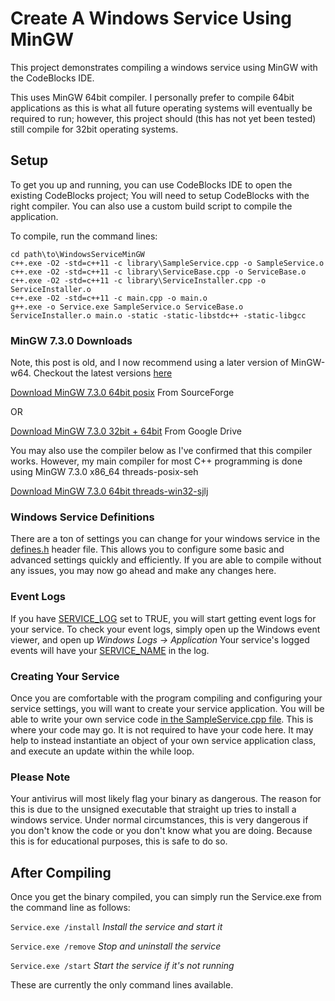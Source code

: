 # Create A Windows Service Using MinGW


This project demonstrates compiling a windows service using MinGW with the CodeBlocks IDE.

This uses MinGW 64bit compiler.
I personally prefer to compile 64bit applications as this is what all future operating systems will eventually be required to run; however, this project should (this has not yet been tested) still compile for 32bit operating systems.

## Setup

To get you up and running, you can use CodeBlocks IDE to open the existing CodeBlocks project; You will need to setup CodeBlocks with the right compiler.
You can also use a custom build script to compile the application.

To compile, run the command lines:
```
cd path\to\WindowsServiceMinGW
c++.exe -O2 -std=c++11 -c library\SampleService.cpp -o SampleService.o
c++.exe -O2 -std=c++11 -c library\ServiceBase.cpp -o ServiceBase.o
c++.exe -O2 -std=c++11 -c library\ServiceInstaller.cpp -o ServiceInstaller.o
c++.exe -O2 -std=c++11 -c main.cpp -o main.o
g++.exe -o Service.exe SampleService.o ServiceBase.o ServiceInstaller.o main.o -static -static-libstdc++ -static-libgcc
```

### MinGW 7.3.0 Downloads

Note, this post is old, and I now recommend using a later version of MinGW-w64. Checkout the latest versions [here](https://github.com/brechtsanders/winlibs_mingw/releases/tag/11.1.0-12.0.0-9.0.0-r2)

[Download MinGW 7.3.0 64bit posix](https://sourceforge.net/projects/mingw-w64/files/Toolchains%20targetting%20Win64/Personal%20Builds/mingw-builds/7.3.0/threads-posix/seh/x86_64-7.3.0-release-posix-seh-rt_v5-rev0.7z/)
 From SourceForge
 
 OR
 
 [Download MinGW 7.3.0 32bit + 64bit](https://drive.google.com/file/d/1eP2pXOpo5BoWE7jLX24OWZvxNyXDGaJx/view)
 From Google Drive

You may also use the compiler below as I've confirmed that this compiler works. However, my main compiler for most C++ programming is done using MinGW 7.3.0 x86_64 threads-posix-seh

[Download MinGW 7.3.0 64bit threads-win32-sjlj](https://sourceforge.net/projects/mingw-w64/files/Toolchains%20targetting%20Win64/Personal%20Builds/mingw-builds/7.3.0/threads-win32/sjlj/x86_64-7.3.0-release-win32-sjlj-rt_v5-rev0.7z)

### Windows Service Definitions
There are a ton of settings you can change for your windows service in the [defines.h](https://github.com/jmscreation/WindowsServiceMinGW/blob/master/defines.h) header file.
This allows you to configure some basic and advanced settings quickly and efficiently. If you are able to compile without any issues, you may now go ahead and make any changes here.

### Event Logs
If you have [SERVICE_LOG](https://github.com/jmscreation/WindowsServiceMinGW/blob/f26316532bd0c07df6a6ab5b6db8289eaf011936/defines.h#L36) set to TRUE, you will start getting event logs for your service.
To check your event logs, simply open up the Windows event viewer, and open up *Windows Logs -> Application*
Your service's logged events will have your [SERVICE_NAME](https://github.com/jmscreation/WindowsServiceMinGW/blob/f26316532bd0c07df6a6ab5b6db8289eaf011936/defines.h#L6) in the log.

### Creating Your Service
Once you are comfortable with the program compiling and configuring your service settings, you will want to create your service application.
You will be able to write your own service code [in the SampleService.cpp file](https://github.com/jmscreation/WindowsServiceMinGW/blob/dad6d5a984c38d14d9a606014d63a0f135d2a7ef/library/SampleService.cpp#L97).
This is where your code may go. It is not required to have your code here. It may help to instead instantiate an object of your own service application class, and execute an update within the while loop.

### Please Note
Your antivirus will most likely flag your binary as dangerous. The reason for this is due to the unsigned executable that straight up tries to install a windows service. Under normal circumstances, this is very dangerous if you don't know the code or you don't know what you are doing. Because this is for educational purposes, this is safe to do so.

## After Compiling

Once you get the binary compiled, you can simply run the Service.exe from the command line as follows:

`Service.exe /install` *Install the service and start it*

`Service.exe /remove` *Stop and uninstall the service*

`Service.exe /start`  *Start the service if it's not running*

These are currently the only command lines available.
